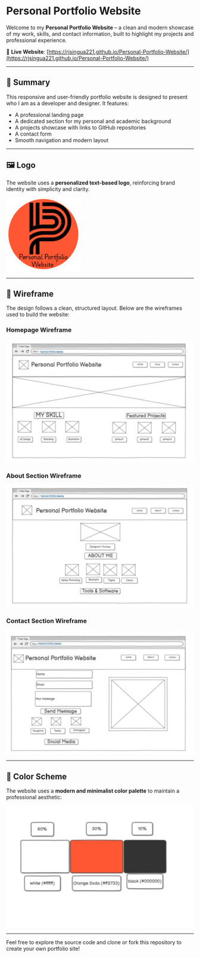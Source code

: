 # Personal Portfolio Website

Welcome to my **Personal Portfolio Website** – a clean and modern showcase of my work, skills, and contact information, built to highlight my projects and professional experience.

🔗 **Live Website**: [https://rjsingua221.github.io/Personal-Portfolio-Website/](https://rjsingua221.github.io/Personal-Portfolio-Website/)

---

## 📌 Summary

This responsive and user-friendly portfolio website is designed to present who I am as a developer and designer. It features:

- A professional landing page
- A dedicated section for my personal and academic background
- A projects showcase with links to GitHub repositories
- A contact form
- Smooth navigation and modern layout

---

## 🖼️ Logo

The website uses a **personalized text-based logo**, reinforcing brand identity with simplicity and clarity.

<img src="assets/imgs/logo.png" alt="Logo" width="200"/>

---

## 🔲 Wireframe

The design follows a clean, structured layout. Below are the wireframes used to build the website:

### Homepage Wireframe
<img src="assets/imgs/wire1.jpg" alt="Homepage Wireframe" width="600"/>

### About Section Wireframe
<img src="assets/imgs/wire2.jpg" alt="About Wireframe" width="600"/>

### Contact Section Wireframe
<img src="assets/imgs/wire3.jpg" alt="Projects Wireframe" width="600"/>

---

## 🎨 Color Scheme

The website uses a **modern and minimalist color palette** to maintain a professional aesthetic:

<img src="assets/imgs/color.jpg" alt="Color" width="600"/>


---

Feel free to explore the source code and clone or fork this repository to create your own portfolio site!
